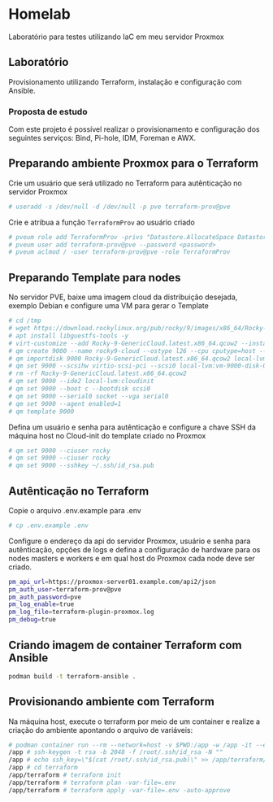 # Homelab
Laboratório para testes utilizando IaC em meu servidor Proxmox

## Laboratório
Provisionamento utilizando Terraform, instalação e configuração com Ansible.

### Proposta de estudo
Com este projeto é possível realizar o provisionamento e configuração dos seguintes serviços:
Bind, Pi-hole, IDM, Foreman e AWX.

## Preparando ambiente Proxmox para o Terraform

Crie um usuário que será utilizado no Terraform para autênticação no servidor Proxmox
```sh
# useradd -s /dev/null -d /dev/null -p pve terraform-prov@pve
```
Crie e atribua a função `TerraformProv` ao usuário criado
```sh
# pveum role add TerraformProv -privs "Datastore.AllocateSpace Datastore.Audit Pool.Allocate Sys.Audit Sys.Console Sys.Modify VM.Allocate VM.Audit VM.Clone VM.Config.CDROM VM.Config.Cloudinit VM.Config.CPU VM.Config.Disk VM.Config.HWType VM.Config.Memory VM.Config.Network VM.Config.Options VM.Migrate VM.Monitor VM.PowerMgmt SDN.Use"
# pveum user add terraform-prov@pve --password <password>
# pveum aclmod / -user terraform-prov@pve -role TerraformProv
```

## Preparando Template para nodes

No servidor PVE, baixe uma imagem cloud da distribuição desejada, exemplo Debian e configure uma VM para gerar o Template
```sh
# cd /tmp
# wget https://download.rockylinux.org/pub/rocky/9/images/x86_64/Rocky-9-GenericCloud.latest.x86_64.qcow2
# apt install libguestfs-tools -y
# virt-customize --add Rocky-9-GenericCloud.latest.x86_64.qcow2 --install qemu-guest-agent
# qm create 9000 --name rocky9-cloud --ostype l26 --cpu cputype=host --net0 virtio,bridge=vmbr0
# qm importdisk 9000 Rocky-9-GenericCloud.latest.x86_64.qcow2 local-lvm
# qm set 9000 --scsihw virtio-scsi-pci --scsi0 local-lvm:vm-9000-disk-0
# rm -rf Rocky-9-GenericCloud.latest.x86_64.qcow2
# qm set 9000 --ide2 local-lvm:cloudinit
# qm set 9000 --boot c --bootdisk scsi0
# qm set 9000 --serial0 socket --vga serial0
# qm set 9000 --agent enabled=1
# qm template 9000
```

Defina um usuário e senha para autênticação e configure a chave SSH da máquina host no Cloud-init do template criado no Proxmox
```sh
# qm set 9000 --ciuser rocky
# qm set 9000 --ciuser rocky
# qm set 9000 --sshkey ~/.ssh/id_rsa.pub
```

## Autênticação no Terraform

Copie o arquivo .env.example para .env
```sh
# cp .env.example .env
```
Configure o endereço da api do servidor Proxmox, usuário e senha para autênticação, opções de logs e defina a configuração de hardware para os nodes masters e workers e em qual host do Proxmox cada node deve ser criado.
```sh
pm_api_url=https://proxmox-server01.example.com/api2/json
pm_auth_user=terraform-prov@pve
pm_auth_password=pve
pm_log_enable=true
pm_log_file=terraform-plugin-proxmox.log
pm_debug=true

```

## Criando imagem de container Terraform com Ansible
```sh
podman build -t terraform-ansible .
```

## Provisionando ambiente com Terraform

Na máquina host, execute o terraform por meio de um container e realize a criação do ambiente apontando o arquivo de variáveis: 
```sh
# podman container run --rm --network=host -v $PWD:/app -w /app -it --entrypoint sh terraform-ansible
/app # ssh-keygen -t rsa -b 2048 -f /root/.ssh/id_rsa -N ""
/app # echo ssh_key=\"$(cat /root/.ssh/id_rsa.pub)\" >> /app/terraform/.env
/app # cd terraform
/app/terraform # terraform init
/app/terraform # terraform plan -var-file=.env
/app/terraform # terraform apply -var-file=.env -auto-approve
```